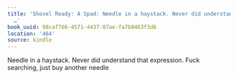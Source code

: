```yaml
---
title: 'Shovel Ready: A Spad: Needle in a haystack. Never did understand that expression.
  …'
book_uuid: 98caf766-4571-4437-87ae-fa7b0463f3d6
location: '464'
source: kindle
---
```


Needle in a haystack. Never did understand that expression. Fuck searching, just buy another needle